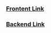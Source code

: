 ### [Frontent Link](anjali-assignment-Ecommerce.netlify.app/)
### [Backend Link](https://ecommerce-back-gnov.onrender.com/)
